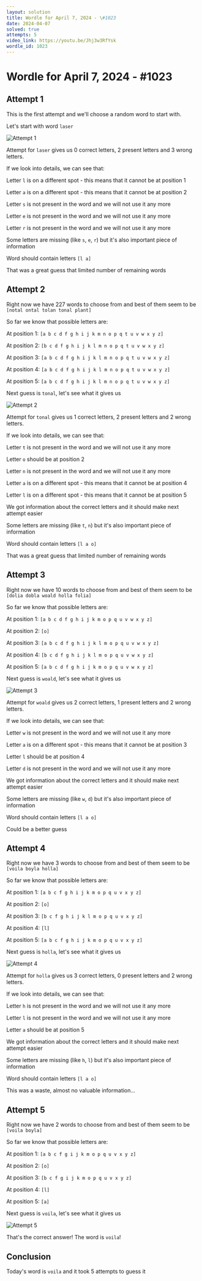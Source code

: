 ```yaml
---
layout: solution
title: Wordle for April 7, 2024 - \#1023
date: 2024-04-07
solved: true
attempts: 5
video_link: https://youtu.be/Jhj3w3RfYsk
wordle_id: 1023
---
```


# Wordle for April 7, 2024 - \#1023

## Attempt 1

This is the first attempt and we'll choose a random word to start with.

Let's start with word `laser`

![Attempt 1](2024-04-07/attempt-1.png)

Attempt for `laser` gives us 0 correct letters, 2 present letters and 3 wrong letters.

If we look into details, we can see that:

Letter `l` is on a different spot - this means that it cannot be at position 1

Letter `a` is on a different spot - this means that it cannot be at position 2

Letter `s` is not present in the word and we will not use it any more

Letter `e` is not present in the word and we will not use it any more

Letter `r` is not present in the word and we will not use it any more

Some letters are missing (like `s`, `e`, `r`) but it's also important piece of information

Word should contain letters `[l a]`

That was a great guess that limited number of remaining words



## Attempt 2

Right now we have 227 words to choose from and best of them seem to be `[notal ontal tolan tonal plant]`

So far we know that possible letters are:

At position 1: `[a b c d f g h i j k m n o p q t u v w x y z]`

At position 2: `[b c d f g h i j k l m n o p q t u v w x y z]`

At position 3: `[a b c d f g h i j k l m n o p q t u v w x y z]`

At position 4: `[a b c d f g h i j k l m n o p q t u v w x y z]`

At position 5: `[a b c d f g h i j k l m n o p q t u v w x y z]`

Next guess is `tonal`, let's see what it gives us

![Attempt 2](2024-04-07/attempt-2.png)

Attempt for `tonal` gives us 1 correct letters, 2 present letters and 2 wrong letters.

If we look into details, we can see that:

Letter `t` is not present in the word and we will not use it any more

Letter `o` should be at position 2

Letter `n` is not present in the word and we will not use it any more

Letter `a` is on a different spot - this means that it cannot be at position 4

Letter `l` is on a different spot - this means that it cannot be at position 5

We got information about the correct letters and it should make next attempt easier

Some letters are missing (like `t`, `n`) but it's also important piece of information

Word should contain letters `[l a o]`

That was a great guess that limited number of remaining words



## Attempt 3

Right now we have 10 words to choose from and best of them seem to be `[dolia dobla woald holla folia]`

So far we know that possible letters are:

At position 1: `[a b c d f g h i j k m o p q u v w x y z]`

At position 2: `[o]`

At position 3: `[a b c d f g h i j k l m o p q u v w x y z]`

At position 4: `[b c d f g h i j k l m o p q u v w x y z]`

At position 5: `[a b c d f g h i j k m o p q u v w x y z]`

Next guess is `woald`, let's see what it gives us

![Attempt 3](2024-04-07/attempt-3.png)

Attempt for `woald` gives us 2 correct letters, 1 present letters and 2 wrong letters.

If we look into details, we can see that:

Letter `w` is not present in the word and we will not use it any more

Letter `a` is on a different spot - this means that it cannot be at position 3

Letter `l` should be at position 4

Letter `d` is not present in the word and we will not use it any more

We got information about the correct letters and it should make next attempt easier

Some letters are missing (like `w`, `d`) but it's also important piece of information

Word should contain letters `[l a o]`

Could be a better guess



## Attempt 4

Right now we have 3 words to choose from and best of them seem to be `[voila boyla holla]`

So far we know that possible letters are:

At position 1: `[a b c f g h i j k m o p q u v x y z]`

At position 2: `[o]`

At position 3: `[b c f g h i j k l m o p q u v x y z]`

At position 4: `[l]`

At position 5: `[a b c f g h i j k m o p q u v x y z]`

Next guess is `holla`, let's see what it gives us

![Attempt 4](2024-04-07/attempt-4.png)

Attempt for `holla` gives us 3 correct letters, 0 present letters and 2 wrong letters.

If we look into details, we can see that:

Letter `h` is not present in the word and we will not use it any more

Letter `l` is not present in the word and we will not use it any more

Letter `a` should be at position 5

We got information about the correct letters and it should make next attempt easier

Some letters are missing (like `h`, `l`) but it's also important piece of information

Word should contain letters `[l a o]`

This was a waste, almost no valuable information...



## Attempt 5

Right now we have 2 words to choose from and best of them seem to be `[voila boyla]`

So far we know that possible letters are:

At position 1: `[a b c f g i j k m o p q u v x y z]`

At position 2: `[o]`

At position 3: `[b c f g i j k m o p q u v x y z]`

At position 4: `[l]`

At position 5: `[a]`

Next guess is `voila`, let's see what it gives us

![Attempt 5](2024-04-07/attempt-5.png)

That's the correct answer! The word is `voila`!

## Conclusion

Today's word is `voila` and it took 5 attempts to guess it

